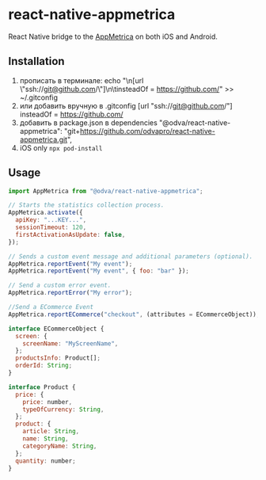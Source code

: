 # react-native-appmetrica

React Native bridge to the [AppMetrica](https://appmetrica.yandex.com/) on both iOS and Android.

## Installation
   
1. прописать в терминале: echo "\n[url \\"ssh://git@github.com/\\"]\n\tinsteadOf = https://github.com/" >> ~/.gitconfig
2. или добавить вручную в .gitconfig [url "ssh://git@github.com/"]
   insteadOf = https://github.com/
3. добавить в package.json в dependencies
   "@odva/react-native-appmetrica": "git+https://github.com/odvapro/react-native-appmetrica.git",
4. iOS only `npx pod-install`

## Usage

```js
import AppMetrica from "@odva/react-native-appmetrica";

// Starts the statistics collection process.
AppMetrica.activate({
  apiKey: "...KEY...",
  sessionTimeout: 120,
  firstActivationAsUpdate: false,
});

// Sends a custom event message and additional parameters (optional).
AppMetrica.reportEvent("My event");
AppMetrica.reportEvent("My event", { foo: "bar" });

// Send a custom error event.
AppMetrica.reportError("My error");

//Send a ECommerce Event
AppMetrica.reportECommerce("checkout", (attributes = ECommerceObject));

interface ECommerceObject {
  screen: {
    screenName: "MyScreenName",
  };
  productsInfo: Product[];
  orderId: String;
}

interface Product {
  price: {
    price: number,
    typeOfCurrency: String,
  };
  product: {
    article: String,
    name: String,
    categoryName: String,
  };
  quantity: number;
}
```
